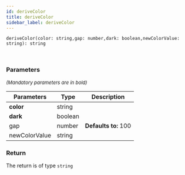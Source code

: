 ```yaml
---
id: deriveColor
title: deriveColor
sidebar_label: deriveColor
---
```


```tsx
deriveColor(color: string,gap: number,dark: boolean,newColorValue: string): string
```
<br/>



### Parameters

<font size="2"><i>(Mandatory parameters are in bold)</i></font>

| Parameters | Type | Description |
| --------- | ---- | ----------- |
| **color** | string |  |
| **dark** | boolean |  |
| gap | number | **Defaults to:** 100 |
| newColorValue | string |  |


### Return



The return is of type <code>string</code>